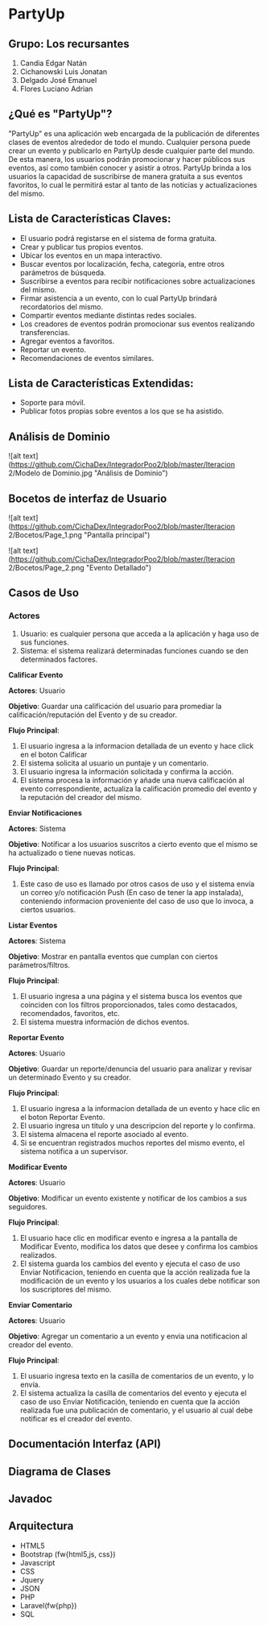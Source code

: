 # PartyUp

## Grupo: Los recursantes

1. Candia Edgar Natán
2. Cichanowski Luis Jonatan
3. Delgado José Emanuel
4. Flores Luciano Adrian

## ¿Qué es "PartyUp"?

"PartyUp" es una aplicación web encargada de la publicación de diferentes clases de eventos alrededor de todo el mundo. Cualquier persona puede crear
un evento y publicarlo en PartyUp desde cualquier parte del mundo. De esta manera, los usuarios podrán promocionar y hacer públicos sus eventos, 
así como también conocer y asistir a otros. PartyUp brinda a los usuarios la capacidad de suscribirse de manera gratuita a sus eventos favoritos,
lo cual le permitirá estar al tanto de las noticias y actualizaciones del mismo.

## Lista de Características Claves:

  * El usuario podrá registarse en el sistema de forma gratuita.
  * Crear y publicar tus propios eventos.
  * Ubicar los eventos en un mapa interactivo.
  * Buscar eventos por localización, fecha, categoría, entre otros parámetros de búsqueda.
  * Suscribirse a eventos para recibir notificaciones sobre actualizaciones del mismo.
  * Firmar asistencia a un evento, con lo cual PartyUp brindará recordatorios del mismo.
  * Compartir eventos mediante distintas redes sociales.
  * Los creadores de eventos podrán promocionar sus eventos realizando transferencias.
  * Agregar eventos a favoritos.
  * Reportar un evento.
  * Recomendaciones de eventos similares.

## Lista de Características Extendidas:

  * Soporte para móvil. 
  * Publicar fotos propias sobre eventos a los que se ha asistido.
  
## Análisis de Dominio

![alt text](https://github.com/CichaDex/IntegradorPoo2/blob/master/Iteracion 2/Modelo de Dominio.jpg "Análisis de Dominio")

## Bocetos de interfaz de Usuario


![alt text](https://github.com/CichaDex/IntegradorPoo2/blob/master/Iteracion 2/Bocetos/Page_1.png "Pantalla principal")

![alt text](https://github.com/CichaDex/IntegradorPoo2/blob/master/Iteracion 2/Bocetos/Page_2.png "Evento Detallado")


## Casos de Uso


### Actores

1. Usuario: es cualquier persona que acceda a la aplicación y haga uso de sus funciones.
2. Sistema: el sistema realizará determinadas funciones cuando se den determinados factores.


__Calificar Evento__

__Actores__: Usuario

__Objetivo__: Guardar una calificación del usuario para promediar la calificación/reputación del Evento y de su creador.

__Flujo Principal__:

1. El usuario ingresa a la informacion detallada de un evento y hace click en el boton Calificar
2. El sistema solicita al usuario un puntaje y un comentario.
3. El usuario ingresa la información solicitada y confirma la acción.
4. El sistema procesa la información y añade una nueva calificación al evento correspondiente, actualiza la calificación
promedio del evento y la reputación del creador del mismo.


__Enviar Notificaciones__

__Actores__: Sistema

__Objetivo__: Notificar a los usuarios suscritos a cierto evento que el mismo se ha actualizado o tiene nuevas noticas.

__Flujo Principal__:

1. Este caso de uso es llamado por otros casos de uso y el sistema envía un correo y/o notificación Push 
(En caso de tener la app instalada), conteniendo informacion proveniente del caso de uso que lo invoca, a ciertos usuarios.


__Listar Eventos__

__Actores__: Sistema

__Objetivo__: Mostrar en pantalla eventos que cumplan con ciertos parámetros/filtros.

__Flujo Principal__:

1. El usuario ingresa a una página y el sistema busca los eventos que coinciden con los filtros proporcionados, tales como destacados,
recomendados, favoritos, etc.
2. El sistema muestra información de dichos eventos.


__Reportar Evento__

__Actores__: Usuario

__Objetivo__: Guardar un reporte/denuncia del usuario para analizar y revisar un determinado Evento y su creador.

__Flujo Principal__:

1. El usuario ingresa a la informacion detallada de un evento y hace clic en el boton Reportar Evento.
2. El usuario ingresa un titulo y una descripcion del reporte y lo confirma.
3. El sistema almacena el reporte asociado al evento.
4. Si se encuentran registrados muchos reportes del mismo evento, el sistema notifica a un supervisor.

__Modificar Evento__

__Actores__: Usuario

__Objetivo__: Modificar un evento existente y notificar de los cambios a sus seguidores.

__Flujo Principal__:

1. El usuario hace clic en modificar evento e ingresa a la pantalla de Modificar Evento, modifica los datos que desee
y confirma los cambios realizados.
2. El sistema guarda los cambios del evento y ejecuta el caso de uso Enviar Notificacion, teniendo en cuenta que la 
acción realizada fue la modificación de un evento y los usuarios a los cuales debe notificar son los suscriptores del mismo.

__Enviar Comentario__

__Actores__: Usuario

__Objetivo__: Agregar un comentario a un evento y envia una notificacion al creador del evento.

__Flujo Principal__:

1. El usuario ingresa texto en la casilla de comentarios de un evento, y lo envía.
2. El sistema actualiza la casilla de comentarios del evento y ejecuta el caso de uso Enviar Notificación, teniendo en
cuenta que la acción realizada fue una publicación de comentario, y el usuario al cual debe notificar es el creador del evento.

## Documentación Interfaz (API)


## Diagrama de Clases


## Javadoc


## Arquitectura

- HTML5
- Bootstrap (fw{html5,js, css})
- Javascript
- CSS
- Jquery
- JSON
- PHP
- Laravel(fw{php})
- SQL
